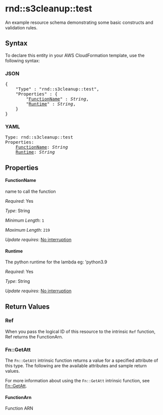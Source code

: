 # rnd::s3cleanup::test

An example resource schema demonstrating some basic constructs and validation rules.

## Syntax

To declare this entity in your AWS CloudFormation template, use the following syntax:

### JSON

<pre>
{
    "Type" : "rnd::s3cleanup::test",
    "Properties" : {
        "<a href="#functionname" title="FunctionName">FunctionName</a>" : <i>String</i>,
        "<a href="#runtime" title="Runtime">Runtime</a>" : <i>String</i>,
    }
}
</pre>

### YAML

<pre>
Type: rnd::s3cleanup::test
Properties:
    <a href="#functionname" title="FunctionName">FunctionName</a>: <i>String</i>
    <a href="#runtime" title="Runtime">Runtime</a>: <i>String</i>
</pre>

## Properties

#### FunctionName

name to call the function

_Required_: Yes

_Type_: String

_Minimum Length_: <code>1</code>

_Maximum Length_: <code>219</code>

_Update requires_: [No interruption](https://docs.aws.amazon.com/AWSCloudFormation/latest/UserGuide/using-cfn-updating-stacks-update-behaviors.html#update-no-interrupt)

#### Runtime

The python runtime for the lambda eg: 'python3.9

_Required_: Yes

_Type_: String

_Update requires_: [No interruption](https://docs.aws.amazon.com/AWSCloudFormation/latest/UserGuide/using-cfn-updating-stacks-update-behaviors.html#update-no-interrupt)

## Return Values

### Ref

When you pass the logical ID of this resource to the intrinsic `Ref` function, Ref returns the FunctionArn.

### Fn::GetAtt

The `Fn::GetAtt` intrinsic function returns a value for a specified attribute of this type. The following are the available attributes and sample return values.

For more information about using the `Fn::GetAtt` intrinsic function, see [Fn::GetAtt](https://docs.aws.amazon.com/AWSCloudFormation/latest/UserGuide/intrinsic-function-reference-getatt.html).

#### FunctionArn

Function ARN

